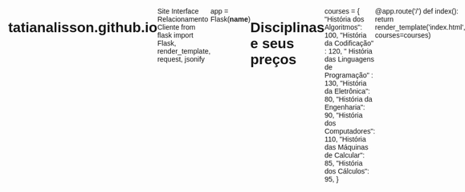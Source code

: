 # tatianalisson.github.io
Site Interface Relacionamento Cliente 
from flask import Flask, render_template, request, jsonify

app = Flask(__name__)

# Disciplinas e seus preços
courses = {
    "História dos Algoritmos": 100,
    "História da Codificação" : 120,
    " História das Linguagens de Programação" : 130,
    "História da Eletrônica": 80,
    "História da Engenharia": 90,
    "História dos Computadores": 110,
    "História das Máquinas de Calcular": 85,
    "História dos Cálculos": 95,
}

@app.route('/')
def index():
    return render_template('index.html', courses=courses)

@app.route('/process_payment', methods=['POST'])
def process_payment():
    data = request.json
    selected_courses = data.get('selected_courses', [])
    card_number = data.get('card_number', '')
    if not selected_courses or not card_number:
        return jsonify({'success': False, 'message': 'Selecione pelo menos uma disciplina e informe o número do cartão.'})
    # Aqui poderia ser implementado processamento real de pagamento
    return jsonify({'success': True, 'message': 'Pagamento realizado com sucesso!', 'selected_courses': selected_courses})

if __name__ == '__main__':
    app.run(debug=True)
<!DOCTYPE html>
<html lang="pt-BR">
<head>
    <meta charset="UTF-8" />
    <title>Microempresa - Cursos</title>
    <style>
        body {
            font-family: Arial, sans-serif;
            margin: 0;
            display: flex;
        }
        #menu {
            width: 250px;
            background: #f0f0f0;
            height: 100vh;
            padding: 20px;
            box-sizing: border-box;
            border-right: 1px solid #ccc;
        }
        #menu button {
            display: block;
            width: 100%;
            margin-bottom: 10px;
            padding: 10px;
            border: none;
            background: #ddd;
            cursor: pointer;
            text-align: left;
            font-size: 16px;
        }
        #menu button.active {
            background: #bbb;
        }
        #content {
            flex-grow: 1;
            padding: 20px;
        }
        #cart {
            margin-top: 20px;
            border-top: 1px solid #ccc;
            padding-top: 10px;
        }
        label {
            margin-right: 10px;
        }
    </style>
</head>
<body>
    <div id="menu">
        <h3>Disciplinas</h3>
        {% for course, price in courses.items() %}
            <button data-course="{{ course }}" data-price="{{ price }}">{{ course }} - R$ {{ price }}</button>
        {% endfor %}
    </div>

    <div id="content">
        <h2>Selecione a disciplina</h2>
        <div id="selection" style="margin-bottom: 20px;"></div>

        <div id="cart">
            <h3>Carrinho de Compras</h3>
            <ul id="cart-list"></ul>

            <label><input type="checkbox" id="finalize-check" /> Finalizar Compra</label>
            <div id="payment-section" style="display:none; margin-top:10px;">
                <label for="card-number">Número do Cartão:</label>
                <select id="card-number">
                    <option value="">Selecione o cartão</option>
                    <option value="1234 5678 9012 3456">1234 5678 9012 3456</option>
                    <option value="9876 5432 1098 7654">9876 5432 1098 7654</option>
                </select>
                <button id="pay-btn">Pagar</button>
            </div>
            <div id="message" style="margin-top:10px; color:green;"></div>
        </div>
    </div>

    <script>
        const menuButtons = document.querySelectorAll('#menu button');
        const selectionDiv = document.getElementById('selection');
        const cartList = document.getElementById('cart-list');
        const finalizeCheck = document.getElementById('finalize-check');
        const paymentSection = document.getElementById('payment-section');
        const payBtn = document.getElementById('pay-btn');
        const cardNumberSelect = document.getElementById('card-number');
        const messageDiv = document.getElementById('message');

        let selectedCourse = null;
        let cart = [];

        menuButtons.forEach(btn => {
            btn.addEventListener('click', () => {
                menuButtons.forEach(b => b.classList.remove('active'));
                btn.classList.add('active');
                selectedCourse = btn.getAttribute('data-course');
                const price = btn.getAttribute('data-price');
                showSelection(selectedCourse, price);
                messageDiv.textContent = '';
            });
        });

        function showSelection(course, price) {
            selectionDiv.innerHTML = `
                <p>${course} - R$ ${price}</p>
                <label><input type="radio" name="select-course" value="sim"> Sim</label>
                <label><input type="radio" name="select-course" value="nao" checked> Não</label>
            `;
            const radios = document.getElementsByName('select-course');
            radios.forEach(radio => {
                radio.addEventListener('change', (e) => {
                    if(e.target.value === 'sim') {
                        addToCart(course, price);
                    } else {
                        removeFromCart(course);
                    }
                });
            });
        }

        function addToCart(course, price) {
            if (!cart.find(item => item.course === course)) {
                cart.push({course, price: Number(price)});
                updateCart();
            }
        }

        function removeFromCart(course) {
            cart = cart.filter(item => item.course !== course);
            updateCart();
        }

        function updateCart() {
            cartList.innerHTML = '';
            if (cart.length === 0) {
                cartList.innerHTML = '<li>O carrinho está vazio.</li>';
            } else {
                cart.forEach(item => {
                    let li = document.createElement('li');
                    li.textContent = `${item.course} - R$ ${item.price}`;
                    cartList.appendChild(li);
                });
            }
        }

        finalizeCheck.addEventListener('change', () => {
            paymentSection.style.display = finalizeCheck.checked ? 'block' : 'none';
            messageDiv.textContent = '';
        });

        payBtn.addEventListener('click', () => {
            if(cart.length === 0) {
                alert('Adicione pelo menos uma disciplina ao carrinho!');
                return;
            }
            if(!cardNumberSelect.value) {
                alert('Selecione o número do cartão!');
                return;
            }
            fetch('/process_payment', {
                method: 'POST',
                headers: {'Content-Type': 'application/json'},
                body: JSON.stringify({
                    selected_courses: cart,
                    card_number: cardNumberSelect.value
                })
            })
            .then(resp => resp.json())
            .then(data => {
                if(data.success) {
                    messageDiv.style.color = 'green';
                    messageDiv.textContent = data.message;
                    cart = [];
                    updateCart();
                    finalizeCheck.checked = false;
                    paymentSection.style.display = 'none';
                } else {
                    messageDiv.style.color = 'red';
                    messageDiv.textContent = data.message;
                }
            });
        });

        updateCart();
    </script>
</body>
</html>
